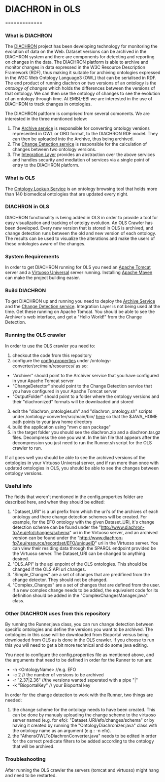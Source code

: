 # DIACHRON in OLS
=============

### What is DIACHRON

The [DIACHRON](http://www.diachron-fp7.eu) project has been developing technology for monitoring the evolution of data on the Web. Dataset versions can be archived in the DIACHRON system and there are components for detecting and reporting on changes in the data. The DIACHRON platform is able to archive and monitor changes in data expressed in the W3C Resource Description Framework (RDF), thus making it suitable for archiving ontologies expressed in the W3C Web Ontology Language3 (OWL) that can be serialised in RDF. The end product of running diachron on two versions of an ontology is the *ontology of changes* which holds the differences between the versions of that ontology. We can then use the ontology of changes to see the evolution of an ontology through time.
At EMBL-EBI we are interested in the use of DIACHRON to track changes in ontologies.

The DIACHRON paltform is comprised from several comonents. We are interested in the three mentioned below:

1. The [Archive service](https://github.com/diachron/archive) is responsible for converting ontology versions represented in OWL or OBO format, to the DIACHRON RDF model. They can then be uploaded into the Archive, thus being archived.
2. The [Change Detection service](https://github.com/diachron/detection_repair_maven) is responsible for the calculation of changes between two ontology versions.
3. The [Integration Layer](https://github.com/diachron/IntegrationLayer_v2) provides an abstraction over the above services and handles security and mediation of services via a single point of entry to the DIACHRON platform.

### What is OLS

The [Ontology Lookup Service](http://www.ebi.ac.uk/ols/beta/) is an ontology browsing tool that holds more than 140 biomedical ontologies that are updated every night.

### DIACHRON in OLS

DIACHRON functionality is being added in OLS in order to provide a tool for easy visualization and tracking of ontolgy evolution. An OLS Crawler has been developed. Every new version that is stored in OLS is archived, and change detection runs between the old and new version of each ontology. The results can be used to visualize the alterations and make the users of these ontologies aware of the changes.

### System Requirements

In order to get DIACHRON running for OLS you need an [Apache Tomcat](http://tomcat.apache.org) server and a [Virtuoso Universal](https://github.com/openlink/virtuoso-opensource) server running. Installing [Apache Maven](https://maven.apache.org/guides/getting-started/maven-in-five-minutes.html) can make the project building easier.

### Build DIACHRON

To get DIACHRON up and running you need to deploy the [Archive Service](https://github.com/diachron/archive) and the [Change Detection service](https://github.com/diachron/detection_repair_maven). Integration Layer is not being used at the time. Get these running on Apache Tomcat. You should be able to see the Archiver's web interface, and get a "Hello World!" from the Change Detection.  

### Running the OLS crawler

In order to use the OLS crawler you need to:

1. checkout the code from this repository
2. configure the [config.properties](https://github.com/olgavrou/diachron-test/blob/master/ontology-converter/src/main/resources/config.properties) under /ontology-converter/src/main/resources/ as so:
  * "Archiver" should point to the Archiver service that you have configured in your Apache Tomcat server
  * "ChangeDetector" should point to the Change Detection service that you have configured in your Apache Tomcat server
  * "OutputFolder" should point to a folder where the ontology versions and their "diachronized" formats will be downloaded and stored
3. edit the "diachron_ontologies.sh" and "diachron_ontology.sh" scripts under /ontology-converter/src/main/bin/ [here](https://github.com/olgavrou/diachron-test/tree/master/ontology-converter/src/main/bin) so that the $JAVA_HOME path points to your java home directory
4. build the application using "mvn clean package"
5. in the target folder you should see the diachron.zip and a diachron.tar.gz files. Decompress the one you want. In the bin file that appears after the decompression you just need to run the Runner.sh script for the OLS crawler to run. 

If all goes well you should be able to see the archived versions of the ontologies in your Virtuoso Universal server, and if run more than once with updated ontologies in OLS, you should be able to see the changes between ontology versions.

### Useful info

The fields that weren't mentioned in the config.properties folder are described here, and when they should be edited:

1. "Dataset_URI" is a uri prefix from which the uri's of the archives of each ontology and there change detection schemes will be created. For example, for the EFO ontology with the given Dataset_URI, it's change detection scheme can be found under the "http://www.diachron-fp7.eu/efo/changes/schema" uri in the Virtuoso server, and an archived version can be found under the "http://www.diachron-fp7.eu/resource/recordset/EFO/uniqueID" uri in the Virtuoso server. You can view their residing data through the SPARQL endpoint provided be the Virtuoso server. The Dataset_URI can be changed to anything desired.
2. "OLS_API" is the api enpoint of the OLS ontologies. This should be changed if the OLS API url changes.
3. "Simple_Changes" are a set of changes that are predifined from the change detector. They should not be changed.
4. "Complex_Changes" are a set of changes that are defined from the user. If a new complex change needs to be added, the equivalent code for its definition should be added in the "ComplexChangesManager.java" class.

### Other DIACHRON uses from this repository

By running the Runner.java class, you can run change detection between specific ontologies and define the versions you want to be archived. The ontologies in this case will be downloaded from Bioportal versus being downloaded from OLS as is done in the OLS crawler. If you choose to run this you will need to get a bit more technical and do some java editing.

You need to configure the config.properties file as mentioned above, and the arguments that need to be defined in order for the Runner to run are:

* -n \<OntologyName\> //e.g. EFO
* -c 2  // the number of versions to be archived
* -r "2.37|2.36" //the versions wanted seperated with a pipe "|" 
* -k "BioportalKey" // your Bioportal key

In order for the change detection to work with the Runner, two things are needed:

1. the change scheme for the ontology needs to have been created. This can be done by manualy uploading the change scheme to the virtuoso server named (e.g. for efo): "Dataset_URI/efo/changes/schema" or by having it created by running the "OntologyDiachronizer.java" class with the ontology name as an argument (e.g.: -n efo).
2. the "AthensOWLToDiachronConverter.java" needs to be edited in order for the correct predicate filters to be added according to the ontology that will be archived.

### Troubleshooting

After running the OLS crawler the servers (tomcat and virtuoso) might hang and need to be restarted. 

 

